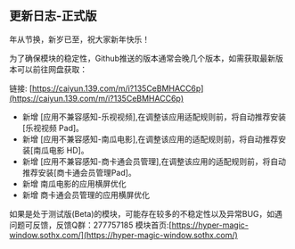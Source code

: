 ## 更新日志-正式版

年从节换，新岁已至，祝大家新年快乐！

为了确保模块的稳定性，Github推送的版本通常会晚几个版本，如需获取最新版本可以前往网盘获取：

链接: [https://caiyun.139.com/m/i?135CeBMHACC6p](https://caiyun.139.com/m/i?135CeBMHACC6p)


- 新增 [应用不兼容感知-乐视视频],在调整该应用适配规则前，将自动推荐安装[乐视视频 Pad]。
- 新增 [应用不兼容感知-南瓜电影],在调整该应用的适配规则前，将自动推荐安装[南瓜电影 HD]。
- 新增 [应用不兼容感知-商卡通会员管理],在调整该应用的适配规则前，将自动推荐安装[商卡通会员管理Pad]。
- 新增 南瓜电影的应用横屏优化
- 新增 商卡通会员管理的应用横屏优化


如果是处于测试版(Beta)的模块，可能存在较多的不稳定性以及异常BUG，如遇问题可反馈，反馈Q群：277757185
模块首页:[https://hyper-magic-window.sothx.com/](https://hyper-magic-window.sothx.com/)
